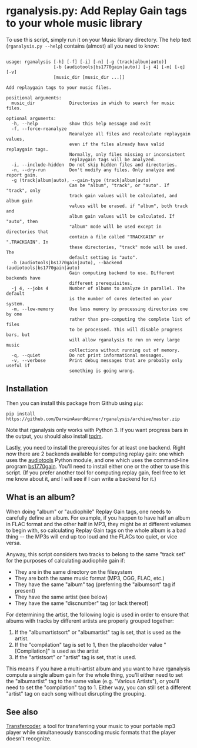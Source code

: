 # rganalysis.py: Add Replay Gain tags to your whole music library

To use this script, simply run it on your Music library directory. The
help text (`rganalysis.py --help`) contains (almost) all you need to
know:

<pre><code>
usage: rganalysis [-h] [-f] [-i] [-n] [-g (track|album|auto)]
                  [-b (audiotools|bs1770gain|auto)] [-j 4] [-m] [-q] [-v]
                  [music_dir [music_dir ...]]

Add replaygain tags to your music files.

positional arguments:
  music_dir             Directories in which to search for music files.

optional arguments:
  -h, --help            show this help message and exit
  -f, --force-reanalyze
                        Reanalyze all files and recalculate replaygain values,
                        even if the files already have valid replaygain tags.
                        Normally, only files missing or inconsistent
                        replaygain tags will be analyzed.
  -i, --include-hidden  Do not skip hidden files and directories.
  -n, --dry-run         Don't modify any files. Only analyze and report gain.
  -g (track|album|auto), --gain-type (track|album|auto)
                        Can be "album", "track", or "auto". If "track", only
                        track gain values will be calculated, and album gain
                        values will be erased. if "album", both track and
                        album gain values will be calculated. If "auto", then
                        "album" mode will be used except in directories that
                        contain a file called "TRACKGAIN" or ".TRACKGAIN". In
                        these directories, "track" mode will be used. The
                        default setting is "auto".
  -b (audiotools|bs1770gain|auto), --backend (audiotools|bs1770gain|auto)
                        Gain computing backend to use. Different backends have
                        different prerequisites.
  -j 4, --jobs 4        Number of albums to analyze in parallel. The default
                        is the number of cores detected on your system.
  -m, --low-memory      Use less memory by processing directories one by one
                        rather than pre-computing the complete list of files
                        to be processed. This will disable progress bars, but
                        will allow rganalysis to run on very large music
                        collections without running out of memory.
  -q, --quiet           Do not print informational messages.
  -v, --verbose         Print debug messages that are probably only useful if
                        something is going wrong.
</pre></code>

## Installation

Then you can install this package from Github using `pip`:

    pip install https://github.com/DarwinAwardWinner/rganalysis/archive/master.zip

Note that rganalysis only works with Python 3. If you want progress
bars in the output, you should also install
[tqdm](https://pypi.python.org/pypi/tqdm).

Lastly, you need to install the prerequisites for at least one
backend. Right now there are 2 backends available for computing replay
gain: one which uses the
[audiotools](http://audiotools.sourceforge.net/) Python module, and
one which uses the command-line program
[bs1770gain](http://bs1770gain.sourceforge.net/). You'll need to
install either one or the other to use this script. (If you prefer
another tool for computing replay gain, feel free to let me know about
it, and I will see if I can write a backend for it.)


## What is an album?

When doing "album" or "audiophile" Replay Gain tags, one needs to
carefully define an album. For example, if you happen to have half an
album in FLAC format and the other half in MP3, they might be at
different volumes to begin with, so calculating Replay Gain tags on
the whole album is a bad thing -- the MP3s will end up too loud and
the FLACs too quiet, or vice versa.

Anyway, this script considers two tracks to belong to the same "track
set" for the purposes of calculating audiophile gain if:

* They are in the same directory on the filesystem
* They are both the same music format (MP3, OGG, FLAC, etc.)
* They have the same "album" tag (preferring the "albumsort" tag if
  present)
* They have the same artist (see below)
* They have the same "discnumber" tag (or lack thereof)

For determining the artist, the following logic is used in order to
ensure that albums with tracks by different artists are properly
grouped together:

1. If the "albumartistsort" or "albumartist" tag is set, that is used
   as the artist.
2. If the "compilation" tag is set to 1, then the placeholder value
   "[Compilation]" is used as the artist
3. If the "artistsort" or "artist" tag is set, that is used.

This means if you have a multi-artist album and you want to have
rganalysis compute a single album gain for the whole thing, you'll
either need to set the "albumartist" tag to the same value (e.g.
"Various Artists"), or you'll need to set the "compilation" tag to 1.
Either way, you can still set a different "artist" tag on each song
without disrupting the grouping.

## See also

[Transfercoder](https://github.com/DarwinAwardWinner/transfercoder), a
tool for transferring your music to your portable mp3 player while
simultaneously transcoding music formats that the player doesn't
recognize.
